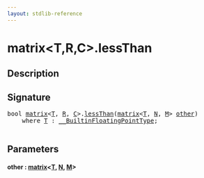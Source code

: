 ```yaml
---
layout: stdlib-reference
---
```


# matrix\<T,R,C\>\.lessThan

## Description





## Signature 

<pre>
<span class="code_keyword">bool</span> <a href="index.html" class="code_type">matrix</a>&lt;<a href="t-0.html" class="code_type">T</a>, <a href="index.html#decl-R" class="code_var">R</a>, <a href="index.html#decl-C" class="code_var">C</a>&gt;.<a href="lessthan-4.html">lessThan</a>(<a href="index.html" class="code_type">matrix</a>&lt;<a href="t-0.html" class="code_type">T</a>, <a href="index.html#decl-N" class="code_var">N</a>, <a href="index.html#decl-M" class="code_var">M</a>&gt; <a href="lessthan-4.html#decl-other" class="code_param">other</a>)
    <span class='code_keyword'>where</span> <a href="t-0.html" class="code_type">T</a> : <a href="../../interfaces/0_builtinfloatingpointtype-029hm/index.html" class="code_type">__BuiltinFloatingPointType</a>;

</pre>

## Parameters

####  <a id="decl-other"></a>other  : [matrix](index.html)\<[T](t-0.html), [N](index.html#decl-N), [M](index.html#decl-M)\>

